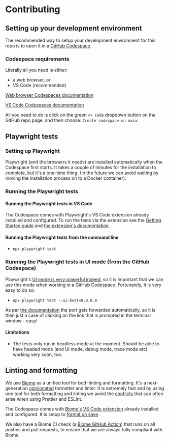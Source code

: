 # Contributing

## Setting up your development environment

The recommended way to setup your development environment for this repo is to open it in a
[GitHub Codespace](https://github.com/features/codespaces). 

### Codespace requirements

Literally all you need is either:
- a web browser, or
- VS Code (recommended)

[Web browser Codespaces documentation](https://docs.github.com/en/codespaces/developing-in-a-codespace/developing-in-a-codespace?tool=webui#working-in-a-codespace-in-the-browser)

[VS Code Codespaces documentation](https://docs.github.com/en/codespaces/developing-in-a-codespace/developing-in-a-codespace?tool=vscode#working-in-a-codespace-in-vs-code)

All you need to do is click on the green `<> Code` dropdown button on the GitHub repo page,
and then choose: `Create codespace on main`.

## Playwright tests

### Setting up Playwright

Playwright (and the browsers it needs) are installed automatically when the Codespace
first starts.  It takes a couple of minutes for the installation to complete, but it's a
one-time thing. (In the future we can avoid waiting by moving the installation process on to a
Docker container).

### Running the Playwright tests

#### Running the Playwright tests in VS Code

The Codespace comes with Playwright's VS Code extension already installed and configured.
To run the tests via the extension see the [Getting Started guide](https://playwright.dev/docs/getting-started-vscode)
and [the extension's documentation](https://marketplace.visualstudio.com/items?itemName=ms-playwright.playwright).

#### Running the Playwright tests from the command line

- `npx playwright test`

### Running the Playwright tests in UI mode (from the GitHub Codespace)

Playwright's [UI mode is very powerful indeed](https://playwright.dev/docs/test-ui-mode), so it is important
that we can use this mode when working in a GitHub Codespace.  Fortunately, it is very easy to do so:

- `npx playwright test --ui-host=0.0.0.0`

As per [the documentation](https://playwright.dev/docs/test-ui-mode#docker--github-codespaces) the port gets
forwarded automatically, so it is then just a case of clicking on the link that is prompted in the terminal 
window - easy!

#### Limitations

- The tests only run in headless mode at the moment.  Should be able to have headed mode
  (and UI mode, debug mode, trace mode etc) working very soon, too.

## Linting and formatting

We use [Biome](https://biomejs.dev/) as a unified tool for both linting and formatting. It's a 
next-generation [opinionated](https://biomejs.dev/formatter/option-philosophy/) formatter and linter.
It is extremely fast and by using one tool for both formatting and linting we avoid the
[conflicts](https://dev.to/studio_m_song/how-to-make-eslint-work-with-prettier-avoiding-conflicts-and-problems-57pi)
that can often arise when using Prettier and ESLint.

The Codespace comes with [Biome's VS Code extension](https://biomejs.dev/reference/vscode/)
already installed and configured.  It is setup to
[format on save](https://biomejs.dev/reference/vscode/#format-on-save).

We also have a Biome CI check (a 
[Biome GitHub Action](https://biomejs.dev/recipes/continuous-integration/#github-actions)) that runs on all pushes and pull requests, to ensure that we are always fully compliant with Biome.

